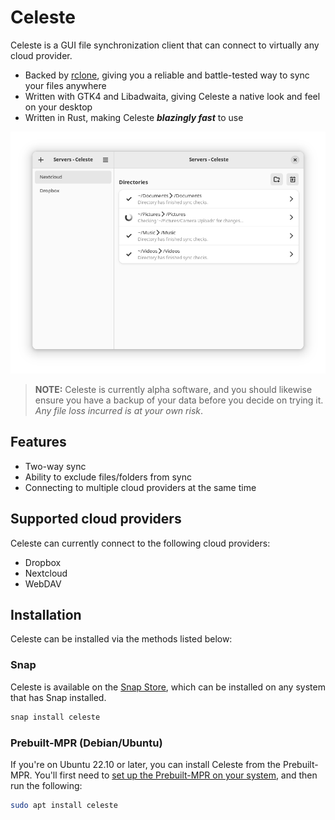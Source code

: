 # Celeste
Celeste is a GUI file synchronization client that can connect to virtually any cloud provider.

- Backed by [rclone](https://rclone.org/), giving you a reliable and battle-tested way to sync your files anywhere
- Written with GTK4 and Libadwaita, giving Celeste a native look and feel on your desktop
- Written in Rust, making Celeste ***blazingly fast*** to use

![](/assets/main-window.png)

> **NOTE:**
> Celeste is currently alpha software, and you should likewise ensure you have a backup of your data before you decide on trying it. *Any file loss incurred is at your own risk*.

## Features
- Two-way sync
- Ability to exclude files/folders from sync
- Connecting to multiple cloud providers at the same time

## Supported cloud providers
Celeste can currently connect to the following cloud providers:
- Dropbox
- Nextcloud
- WebDAV

## Installation
Celeste can be installed via the methods listed below:

### Snap
Celeste is available on the [Snap Store](https://snapcraft.io/celeste), which can be installed on any system that has Snap installed.

```sh
snap install celeste
```

### Prebuilt-MPR (Debian/Ubuntu)
If you're on Ubuntu 22.10 or later, you can install Celeste from the Prebuilt-MPR. You'll first need to [set up the Prebuilt-MPR on your system](https://docs.makedeb.org/prebuilt-mpr/getting-started/), and then run the following:

```sh
sudo apt install celeste
```
